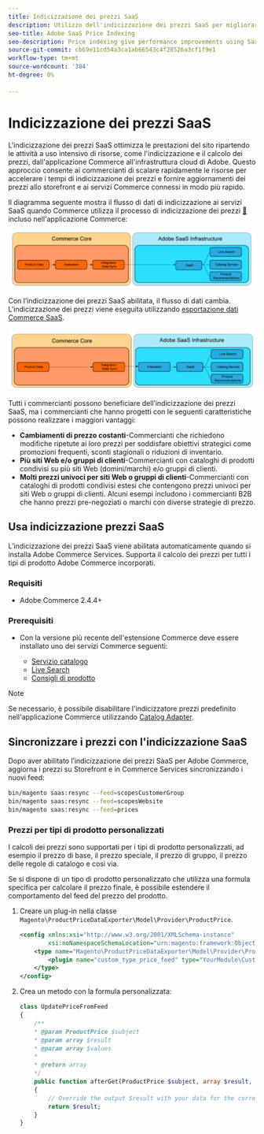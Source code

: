 ```yaml
---
title: Indicizzazione dei prezzi SaaS
description: Utilizzo dell'indicizzazione dei prezzi SaaS per migliorare le prestazioni
seo-title: Adobe SaaS Price Indexing
seo-description: Price indexing give performance improvements using SaaS infrastructure
source-git-commit: cb69e11cd54a3ca1ab66543c4f28526a3cf1f9e1
workflow-type: tm+mt
source-wordcount: '384'
ht-degree: 0%

---
```


# Indicizzazione dei prezzi SaaS

L&#39;indicizzazione dei prezzi SaaS ottimizza le prestazioni del sito ripartendo le attività a uso intensivo di risorse, come l&#39;indicizzazione e il calcolo dei prezzi, dall&#39;applicazione Commerce all&#39;infrastruttura cloud di Adobe. Questo approccio consente ai commercianti di scalare rapidamente le risorse per accelerare i tempi di indicizzazione dei prezzi e fornire aggiornamenti dei prezzi allo storefront e ai servizi Commerce connessi in modo più rapido.

Il diagramma seguente mostra il flusso di dati di indicizzazione ai servizi SaaS quando Commerce utilizza il processo di indicizzazione dei prezzi [&#128279;](https://experienceleague.adobe.com/it/docs/commerce-operations/configuration-guide/cli/manage-indexers) incluso nell&#39;applicazione Commerce:

![Flusso di dati predefinito](assets/old_way.png)

Con l’indicizzazione dei prezzi SaaS abilitata, il flusso di dati cambia. L&#39;indicizzazione dei prezzi viene eseguita utilizzando [esportazione dati Commerce SaaS](../data-export/data-synchronization.md).

![Flusso dati indicizzazione prezzo SaaS](assets/new_way.png)

Tutti i commercianti possono beneficiare dell’indicizzazione dei prezzi SaaS, ma i commercianti che hanno progetti con le seguenti caratteristiche possono realizzare i maggiori vantaggi:

* **Cambiamenti di prezzo costanti**-Commercianti che richiedono modifiche ripetute ai loro prezzi per soddisfare obiettivi strategici come promozioni frequenti, sconti stagionali o riduzioni di inventario.
* **Più siti Web e/o gruppi di clienti**-Commercianti con cataloghi di prodotti condivisi su più siti Web (domini/marchi) e/o gruppi di clienti.
* **Molti prezzi univoci per siti Web o gruppi di clienti**-Commercianti con cataloghi di prodotti condivisi estesi che contengono prezzi univoci per siti Web o gruppi di clienti. Alcuni esempi includono i commercianti B2B che hanno prezzi pre-negoziati o marchi con diverse strategie di prezzo.

## Usa indicizzazione prezzi SaaS

L’indicizzazione dei prezzi SaaS viene abilitata automaticamente quando si installa Adobe Commerce Services. Supporta il calcolo dei prezzi per tutti i tipi di prodotto Adobe Commerce incorporati.

### Requisiti

* Adobe Commerce 2.4.4+

### Prerequisiti

* Con la versione più recente dell&#39;estensione Commerce deve essere installato uno dei servizi Commerce seguenti:

   * [Servizio catalogo](../catalog-service/overview.md)
   * [Live Search](../live-search/overview.md)
   * [Consigli di prodotto](../product-recommendations/guide-overview.md)


>[!NOTE]
>
>Se necessario, è possibile disabilitare l&#39;indicizzatore prezzi predefinito nell&#39;applicazione Commerce utilizzando [Catalog Adapter](catalog-adapter.md).

## Sincronizzare i prezzi con l&#39;indicizzazione SaaS

Dopo aver abilitato l’indicizzazione dei prezzi SaaS per Adobe Commerce, aggiorna i prezzi su Storefront e in Commerce Services sincronizzando i nuovi feed:

```bash
bin/magento saas:resync --feed=scopesCustomerGroup
bin/magento saas:resync --feed=scopesWebsite
bin/magento saas:resync --feed=prices
```

### Prezzi per tipi di prodotto personalizzati

I calcoli dei prezzi sono supportati per i tipi di prodotto personalizzati, ad esempio il prezzo di base, il prezzo speciale, il prezzo di gruppo, il prezzo delle regole di catalogo e così via.

Se si dispone di un tipo di prodotto personalizzato che utilizza una formula specifica per calcolare il prezzo finale, è possibile estendere il comportamento del feed del prezzo del prodotto.

1. Creare un plug-in nella classe `Magento\ProductPriceDataExporter\Model\Provider\ProductPrice`.

   ```xml
   <config xmlns:xsi="http://www.w3.org/2001/XMLSchema-instance"
           xsi:noNamespaceSchemaLocation="urn:magento:framework:ObjectManager/etc/config.xsd">
       <type name="Magento\ProductPriceDataExporter\Model\Provider\ProductPrice">
           <plugin name="custom_type_price_feed" type="YourModule\CustomProductType\Plugin\UpdatePriceFromFeed" />
       </type>
   </config>
   ```

1. Crea un metodo con la formula personalizzata:

   ```php
   class UpdatePriceFromFeed
   {
       /**
       * @param ProductPrice $subject
       * @param array $result
       * @param array $values
       *
       * @return array
       */
       public function afterGet(ProductPrice $subject, array $result, array $values) : array
       {
           // Override the output $result with your data for the corresponding products (see original method for details) 
           return $result;
       }
   }
   ```


